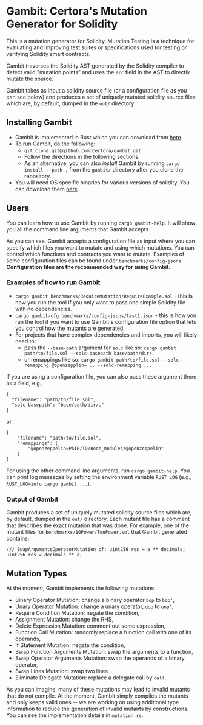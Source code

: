 # Gambit: Certora's Mutation Generator for Solidity

This is a mutation generator for Solidity.
Mutation Testing is a technique for
  evaluating and improving test suites or specifications used
  for testing or verifying Solidity smart contracts.

Gambit traverses the Solidity AST generated by the Solidity compiler
  to detect valid "mutation points"
  and uses the `src` field in the AST to directly mutate the source.

Gambit takes as input a solidity source file (or a configuration file as you can see below)
  and produces a set of uniquely mutated solidity source files which are, by default, dumped in
  the `out/` directory.

## Installing Gambit

- Gambit is implemented in Rust which you can download from [here](https://www.rust-lang.org/tools/install).
- To run Gambit, do the following:
   - `git clone git@github.com:Certora/gambit.git`
   - Follow the directions in the following sections.
   - As an alternative, you can also _install_ Gambit by running `cargo install --path .` from the `gambit/` directory after you clone the repository.
- You will need OS specific binaries for various versions of solidity. You can download them [here](https://github.com/ethereum/solc-bin).

## Users
You can learn how to use Gambit by running
`cargo gambit-help`.
It will show you all the command line arguments that Gambit accepts.

As you can see, Gambit accepts a configuration file as input where you can
  specify which files you want to mutate and using which mutations.
You can control which functions and contracts you want to mutate.
Examples of some configuration files can be found under `benchmarks/config-jsons`.
**Configuration files are the recommended way for using Gambit.**

### Examples of how to run Gambit
- `cargo gambit benchmarks/RequireMutation/RequireExample.sol` - this is how you run the tool if you only want to pass one simple Solidity file with no dependencies.
- `cargo gambit-cfg benchmarks/config-jsons/test1.json`  - this is how you run the tool if you want to use Gambit's configuration file option that lets you control how the mutants are generated.
- For projects that have complex dependencies and imports, you will likely need to:
   * pass the `--base-path` argument for `solc` like so: `cargo gambit path/to/file.sol --solc-basepath base/path/dir/.`
   * or remappings like so: `cargo gambit path/to/file.sol --solc-remapping @openzepplin=... --solc-remapping ...`

If you are using a configuration file, you can also pass these argument there as a field, e.g.,
```
{
  "filename": "path/to/file.sol",
  "solc-basepath": "base/path/dir/."
}
```
or
```
{
    "filename": "path/to/file.sol",
    "remappings": [
        "@openzeppelin=PATH/TO/node_modules/@openzeppelin"
    ]
}
```

For using the other command line arguments, run `cargo gambit-help`.
You can print log messages by setting the environment variable `RUST_LOG` (e.g., `RUST_LOG=info cargo gambit ...`).


### Output of Gambit
Gambit produces a set of uniquely mutated solidity source
  files which are, by default, dumped in
  the `out/` directory.
Each mutant file has a comment that describes the exact mutation that was done.
For example, one of the mutant files for
  `benchmarks/10Power/TenPower.sol` that Gambit generated contains:
```
/// SwapArgumentsOperatorMutation of: uint256 res = a ** decimals;
uint256 res = decimals ** a;
```

## Mutation Types
At the moment, Gambit implements the following mutations:
- Binary Operator Mutation: change a binary operator `bop` to `bop'`,
- Unary Operator Mutation: change a unary operator, `uop` to `uop'`,
- Require Condition Mutation: negate the condition,
- Assignment Mutation: change the RHS,
- Delete Expression Mutation: comment out some expression,
- Function Call Mutation: randomly replace a function call with one of its operands,
- If Statement Mutation:  negate the condition,
- Swap Function Arguments Mutation: swap the arguments to a function,
- Swap Operator Arguments Mutation: swap the operands of a binary operator,
- Swap Lines Mutation: swap two lines
- Eliminate Delegate Mutation: replace a delegate call by `call`.

As you can imagine, many of these mutations may lead to invalid mutants
  that do not compile.
At the moment, Gambit simply compiles the mutants and only keeps valid ones --
  we are working on using additional type information to reduce the generation of
  invalid mutants by constructions.
You can see the implementation details in `mutation.rs`.
